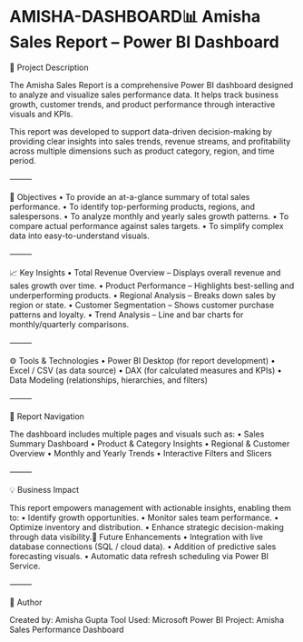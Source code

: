 # AMISHA-DASHBOARD📊 Amisha Sales Report – Power BI Dashboard

📝 Project Description

The Amisha Sales Report is a comprehensive Power BI dashboard designed to analyze and visualize sales performance data. It helps track business growth, customer trends, and product performance through interactive visuals and KPIs.

This report was developed to support data-driven decision-making by providing clear insights into sales trends, revenue streams, and profitability across multiple dimensions such as product category, region, and time period.

⸻

🎯 Objectives
	•	To provide an at-a-glance summary of total sales performance.
	•	To identify top-performing products, regions, and salespersons.
	•	To analyze monthly and yearly sales growth patterns.
	•	To compare actual performance against sales targets.
	•	To simplify complex data into easy-to-understand visuals.

⸻

📈 Key Insights
	•	Total Revenue Overview – Displays overall revenue and sales growth over time.
	•	Product Performance – Highlights best-selling and underperforming products.
	•	Regional Analysis – Breaks down sales by region or state.
	•	Customer Segmentation – Shows customer purchase patterns and loyalty.
	•	Trend Analysis – Line and bar charts for monthly/quarterly comparisons.

⸻

⚙️ Tools & Technologies
	•	Power BI Desktop (for report development)
	•	Excel / CSV (as data source)
	•	DAX (for calculated measures and KPIs)
	•	Data Modeling (relationships, hierarchies, and filters)

⸻

🧭 Report Navigation

The dashboard includes multiple pages and visuals such as:
	•	Sales Summary Dashboard
	•	Product & Category Insights
	•	Regional & Customer Overview
	•	Monthly and Yearly Trends
	•	Interactive Filters and Slicers

⸻

💡 Business Impact

This report empowers management with actionable insights, enabling them to:
	•	Identify growth opportunities.
	•	Monitor sales team performance.
	•	Optimize inventory and distribution.
	•	Enhance strategic decision-making through data visibility.🚀 Future Enhancements
	•	Integration with live database connections (SQL / cloud data).
	•	Addition of predictive sales forecasting visuals.
	•	Automatic data refresh scheduling via Power BI Service.

⸻

👤 Author

Created by: Amisha Gupta
Tool Used: Microsoft Power BI
Project: Amisha Sales Performance Dashboard 
